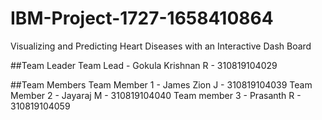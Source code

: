 # IBM-Project-1727-1658410864
Visualizing and Predicting Heart Diseases with an Interactive Dash Board

##Team Leader
Team Lead - Gokula Krishnan R - 310819104029 

##Team Members
Team Member 1 - James Zion J - 310819104039 
Team Member 2 - Jayaraj M - 310819104040
Team member 3 - Prasanth R - 310819104059
